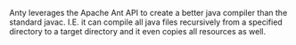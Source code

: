 Anty leverages the Apache Ant API to create a better java compiler than the standard javac.
I.E. it can compile all java files recursively from a specified directory to a target directory and it even copies all resources as well.